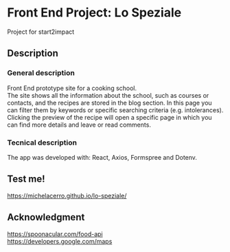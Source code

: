 # Front End Project: Lo Speziale
Project for start2impact <br/>

## Description
### General description
Front End prototype site for a cooking school. <br />
The site shows all the information about the school, such as courses or contacts, and the recipes are stored in the blog section.
In this page you can filter them by keywords or specific searching criteria (e.g. intolerances).
Clicking the preview of the recipe will open a specific page in which you can find more details and leave or read comments.


### Tecnical description 
The app was developed with: React, Axios, Formspree and Dotenv.

## Test me!
https://michelacerro.github.io/lo-speziale/

## Acknowledgment
https://spoonacular.com/food-api <br />
https://developers.google.com/maps
